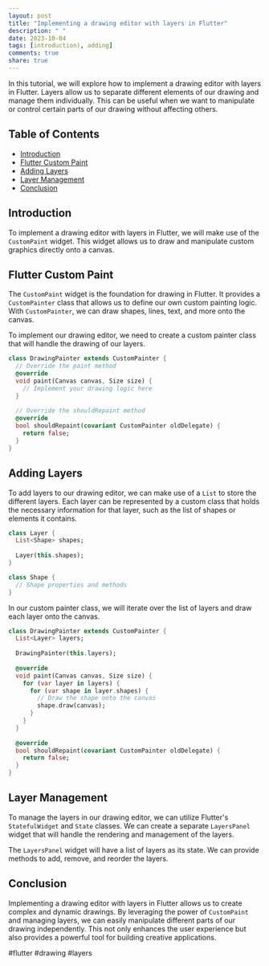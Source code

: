```yaml
---
layout: post
title: "Implementing a drawing editor with layers in Flutter"
description: " "
date: 2023-10-04
tags: [introduction), adding]
comments: true
share: true
---
```


In this tutorial, we will explore how to implement a drawing editor with layers in Flutter. Layers allow us to separate different elements of our drawing and manage them individually. This can be useful when we want to manipulate or control certain parts of our drawing without affecting others. 

## Table of Contents

- [Introduction](#introduction)
- [Flutter Custom Paint](#flutter-custom-paint)
- [Adding Layers](#adding-layers)
- [Layer Management](#layer-management)
- [Conclusion](#conclusion)

## Introduction

To implement a drawing editor with layers in Flutter, we will make use of the `CustomPaint` widget. This widget allows us to draw and manipulate custom graphics directly onto a canvas.

## Flutter Custom Paint

The `CustomPaint` widget is the foundation for drawing in Flutter. It provides a `CustomPainter` class that allows us to define our own custom painting logic. With `CustomPainter`, we can draw shapes, lines, text, and more onto the canvas.

To implement our drawing editor, we need to create a custom painter class that will handle the drawing of our layers.

```dart
class DrawingPainter extends CustomPainter {
  // Override the paint method
  @override
  void paint(Canvas canvas, Size size) {
    // Implement your drawing logic here
  }
  
  // Override the shouldRepaint method
  @override
  bool shouldRepaint(covariant CustomPainter oldDelegate) {
    return false;
  }
}
```

## Adding Layers

To add layers to our drawing editor, we can make use of a `List` to store the different layers. Each layer can be represented by a custom class that holds the necessary information for that layer, such as the list of shapes or elements it contains.

```dart
class Layer {
  List<Shape> shapes;
  
  Layer(this.shapes);
}

class Shape {
  // Shape properties and methods
}
```

In our custom painter class, we will iterate over the list of layers and draw each layer onto the canvas.

```dart
class DrawingPainter extends CustomPainter {
  List<Layer> layers;
  
  DrawingPainter(this.layers);
  
  @override
  void paint(Canvas canvas, Size size) {
    for (var layer in layers) {
      for (var shape in layer.shapes) {
        // Draw the shape onto the canvas
        shape.draw(canvas);
      }
    }
  }
  
  @override
  bool shouldRepaint(covariant CustomPainter oldDelegate) {
    return false;
  }
}
```

## Layer Management

To manage the layers in our drawing editor, we can utilize Flutter's `StatefulWidget` and `State` classes. We can create a separate `LayersPanel` widget that will handle the rendering and management of the layers.

The `LayersPanel` widget will have a list of layers as its state. We can provide methods to add, remove, and reorder the layers.

## Conclusion

Implementing a drawing editor with layers in Flutter allows us to create complex and dynamic drawings. By leveraging the power of `CustomPaint` and managing layers, we can easily manipulate different parts of our drawing independently. This not only enhances the user experience but also provides a powerful tool for building creative applications.

#flutter #drawing #layers